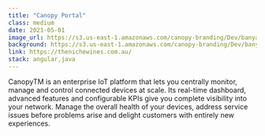 ```yaml
---
title: "Canopy Portal"
class: medium
date: 2021-05-01
image_url: https://s3.us-east-1.amazonaws.com/canopy-branding/Dev/banyan/canopy-2018.png
background: https://s3.us-east-1.amazonaws.com/canopy-branding/Dev/banyan/canopy-login-bg.jpg
link: https://thenichewines.com.au/
stack: angular,java
---
```


CanopyTM is an enterprise IoT platform that lets you centrally monitor, manage and control connected devices at scale. Its real-time dashboard, advanced features and configurable KPIs give you complete visibility into your network. Manage the overall health of your devices, address service issues before problems arise and delight customers with entirely new experiences.
